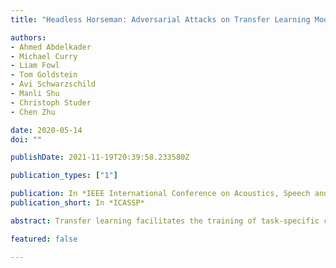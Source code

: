 ```yaml
---
title: "Headless Horseman: Adversarial Attacks on Transfer Learning Models"

authors:
- Ahmed Abdelkader
- Michael Curry
- Liam Fowl
- Tom Goldstein
- Avi Schwarzschild
- Manli Shu
- Christoph Studer
- Chen Zhu

date: 2020-05-14
doi: ""

publishDate: 2021-11-19T20:39:58.233580Z

publication_types: ["1"]

publication: In *IEEE International Conference on Acoustics, Speech and Signal Processing*
publication_short: In *ICASSP*

abstract: Transfer learning facilitates the training of task-specific classifiers using pre-trained models as feature extractors. We present a family of transferable adversarial attacks against such classifiers, generated without access to the classification head; we call these headless attacks. We first demonstrate successful transfer attacks against a victim network using only its feature extractor. This motivates the introduction of a label-blind adversarial attack. This transfer attack method does not require any information about the class-label space of the victim. Our attack lowers the accuracy of a ResNet18 trained on CIFAR10 by over 40%.

featured: false

---
```

